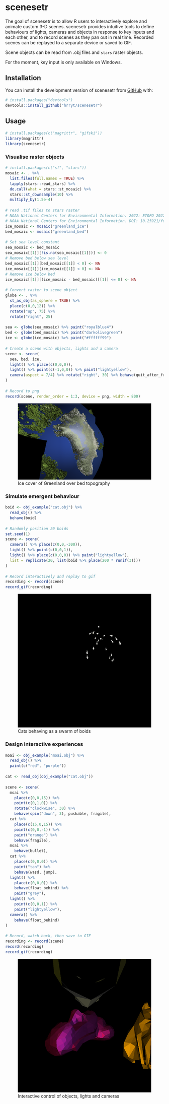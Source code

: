 
<!-- README.md is generated from README.Rmd. Please edit that file -->

# scenesetr

<!-- badges: start -->
<!-- badges: end -->

The goal of scenesetr is to allow R users to interactively explore and
animate custom 3-D scenes. scenesetr provides intuitive tools to define
behaviours of lights, cameras and objects in response to key inputs and
each other, and to record scenes as they pan out in real time. Recorded
scenes can be replayed to a separate device or saved to GIF.

Scene objects can be read from .obj files and `stars` raster objects.

For the moment, key input is only available on Windows.

## Installation

You can install the development version of scenesetr from
[GitHub](https://github.com/) with:

``` r
# install.packages("devtools")
devtools::install_github("hrryt/scenesetr")
```

## Usage

``` r
# install.packages(c("magrittr", "gifski"))
library(magrittr)
library(scenesetr)
```

### Visualise raster objects

``` r
# install.packages(c("sf", "stars"))
mosaic <- . %>%
  list.files(full.names = TRUE) %>%
  lapply(stars::read_stars) %>%
  do.call(what = stars::st_mosaic) %>%
  stars::st_downsample(10) %>%
  multiply_by(1.5e-4)

# read .tif files to stars raster
# NOAA National Centers for Environmental Information. 2022: ETOPO 2022 15 Arc-Second Global Relief Model. 
# NOAA National Centers for Environmental Information. DOI: 10.25921/fd45-gt74. Accessed 01/03/2024.
ice_mosaic <- mosaic("greenland_ice")
bed_mosaic <- mosaic("greenland_bed")

# Set sea level constant
sea_mosaic <- bed_mosaic
sea_mosaic[[1]][!is.na(sea_mosaic[[1]])] <- 0 
# Remove bed below sea level
bed_mosaic[[1]][bed_mosaic[[1]] < 0] <- NA 
ice_mosaic[[1]][ice_mosaic[[1]] < 0] <- NA
# Remove ice below bed
ice_mosaic[[1]][(ice_mosaic - bed_mosaic)[[1]] <= 0] <- NA

# Convert raster to scene object
globe <- . %>%
  st_as_obj(as_sphere = TRUE) %>%
  place(c(0,0,12)) %>%
  rotate("up", 75) %>%
  rotate("right", 25)

sea <- globe(sea_mosaic) %>% paint("royalblue4")
bed <- globe(bed_mosaic) %>% paint("darkolivegreen")
ice <- globe(ice_mosaic) %>% paint("#ffffff99")

# Create a scene with objects, lights and a camera
scene <- scene(
  sea, bed, ice,
  light() %>% place(c(0,0,0)),
  light() %>% point(c(-1,0,0)) %>% paint("lightyellow"),
  camera(aspect = 7/4) %>% rotate("right", 30) %>% behave(quit_after_frame)
)

# Record to png
record(scene, render_order = 1:3, device = png, width = 800)
```

<figure>
<img src="man/figures/README-greenland.png"
alt="Ice cover of Greenland over bed topography" />
<figcaption aria-hidden="true">Ice cover of Greenland over bed
topography</figcaption>
</figure>

### Simulate emergent behaviour

``` r
boid <- obj_example("cat.obj") %>%
  read_obj() %>%
  behave(boid)

# Randomly position 20 boids
set.seed(1)
scene <- scene(
  camera() %>% place(c(0,0,-300)),
  light() %>% point(c(0,0,1)),
  light() %>% place(c(0,0,0)) %>% paint("lightyellow"),
  list = replicate(20, list(boid %>% place(200 * runif(3))))
)

# Record interactively and replay to gif
recording <- record(scene)
record_gif(recording)
```

<figure>
<img src="man/figures/README-boids.gif"
alt="Cats behaving as a swarm of boids" />
<figcaption aria-hidden="true">Cats behaving as a swarm of
boids</figcaption>
</figure>

### Design interactive experiences

``` r
moai <- obj_example("moai.obj") %>%
  read_obj() %>%
  paint(c("red", "purple"))

cat <- read_obj(obj_example("cat.obj"))

scene <- scene(
  moai %>%
    place(c(0,0,15)) %>%
    point(c(0,1,0)) %>%
    rotate("clockwise", 30) %>%
    behave(spin("down", 3), pushable, fragile),
  cat %>%
    place(c(15,0,15)) %>%
    point(c(0,0,-1)) %>%
    paint("orange") %>%
    behave(fragile),
  moai %>%
    behave(bullet),
  cat %>%
    place(c(0,0,0)) %>%
    paint("tan") %>%
    behave(wasd, jump),
  light() %>%
    place(c(0,0,0)) %>%
    behave(float_behind) %>%
    paint("grey"),
  light() %>%
    point(c(0,0,1)) %>%
    paint("lightyellow"),
  camera() %>%
    behave(float_behind)
)

# Record, watch back, then save to GIF
recording <- record(scene)
record(recording)
record_gif(recording)
```

<figure>
<img src="man/figures/README-shoot.gif"
alt="Interactive control of objects, lights and cameras" />
<figcaption aria-hidden="true">Interactive control of objects, lights
and cameras</figcaption>
</figure>
